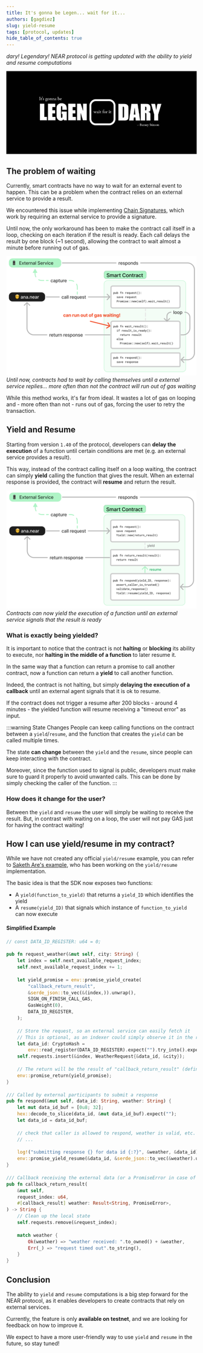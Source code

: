 ```yaml
---
title: It's gonna be Legen... wait for it...
authors: [gagdiez]
slug: yield-resume
tags: [protocol, updates]
hide_table_of_contents: true
---
```


*dary! Legendary! NEAR protocol is getting updated with the ability to yield and resume computations*

![waiting on a loop](../website/static/docs/blog/legendary.jpg)

<!-- truncate -->

## The problem of waiting
Currently, smart contracts have no way to wait for an external event to happen. This can be a problem when the contract relies on an external service to provide a result.

We encountered this issue while implementing [Chain Signatures](/concepts/abstraction/chain-signatures), which work by requiring an external service to provide a signature.

Until now, the only workaround has been to make the contract call itself in a loop, checking on each iteration if the result is ready. Each call delays the result by one block (~1 second), allowing the contract to wait almost a minute before running out of gas.

![waiting on a loop](../website/static/docs/blog/contract-wait-loop.png)
*Until now, contracts had to wait by calling themselves until a external service replies... more often than not the contract will run out of gas waiting*

While this method works, it's far from ideal. It wastes a lot of gas on looping and - more often than not - runs out of gas, forcing the user to retry the transaction.

## Yield and Resume
Starting from version `1.40` of the protocol, developers can **delay the execution** of a function until certain conditions are met (e.g. an external service provides a result).

This way, instead of the contract calling itself on a loop waiting, the contract can simply **yield** calling the function that gives the result. When an external response is provided, the contract will **resume** and return the result.

![waiting on a yield](../website/static/docs/blog/contract-wait-yield.png)
*Contracts can now yield the execution of a function until an external service signals that the result is ready*

### What is exactly being yielded?
It is important to notice that the contract is not **halting** or **blocking** its ability to execute, nor **halting in the middle of a function** to later resume it. 

In the same way that a function can return a promise to call another contract, now a function can return a **yield** to call another function.

Indeed, the contract is not halting, but simply **delaying the execution of a callback** until an external agent signals that it is ok to resume.

If the contract does not trigger a resume after 200 blocks - around 4 minutes - the yielded function will resume receiving a "timeout error" as input.

:::warning State Changes
People can keep calling functions on the contract between a `yield`/`resume`, and the function that creates the `yield` can be called multiple times.

The state **can change** between the `yield` and the `resume`, since people can keep interacting with the contract.

Moreover, since the function used to signal is public, developers must make sure to guard it properly to avoid unwanted calls. This can be done by simply checking the caller of the function.
:::

### How does it change for the user?
Between the `yield` and `resume` the user will simply be waiting to receive the result. But, in contrast with waiting on a loop, the user will not pay GAS just for having the contract waiting! 

## How I can use yield/resume in my contract?
While we have not created any official `yield/resume` example, you can refer to [Saketh Are's example](https://github.com/near/near-sdk-rs/pull/1133/files), who has been working on the `yield/resume` implementation.

The basic idea is that the SDK now exposes two functions:
- A `yield(function_to_yield)` that returns a `yield_ID` which identifies the yield
- A `resume(yield_ID)` that signals which instance of `function_to_yield` can now execute

#### Simplified Example

```rust
// const DATA_ID_REGISTER: u64 = 0;

pub fn request_weather(&mut self, city: String) {
    let index = self.next_available_request_index;
    self.next_available_request_index += 1;

    let yield_promise = env::promise_yield_create(
        "callback_return_result",
        &serde_json::to_vec(&(index,)).unwrap(),
        SIGN_ON_FINISH_CALL_GAS,
        GasWeight(0),
        DATA_ID_REGISTER,
    );

    // Store the request, so an external service can easily fetch it
    // This is optional, as an indexer could simply observe it in the receipts
    let data_id: CryptoHash =
        env::read_register(DATA_ID_REGISTER).expect("").try_into().expect("");
    self.requests.insert(&index, WeatherRequest{&data_id, &city});

    // The return will be the result of "callback_return_result" (defined below)
    env::promise_return(yield_promise);
}

/// Called by external participants to submit a response
pub fn respond(&mut self, data_id: String, weather: String) {
    let mut data_id_buf = [0u8; 32];
    hex::decode_to_slice(data_id, &mut data_id_buf).expect("");
    let data_id = data_id_buf;

    // check that caller is allowed to respond, weather is valid, etc.
    // ...

    log!("submitting response {} for data id {:?}", &weather, &data_id);
    env::promise_yield_resume(&data_id, &serde_json::to_vec(&weather).unwrap());
}

/// Callback receiving the external data (or a PromiseError in case of timeout)
pub fn callback_return_result(
    &mut self,
    request_index: u64,
    #[callback_result] weather: Result<String, PromiseError>,
) -> String {
    // Clean up the local state
    self.requests.remove(&request_index);

    match weather {
        Ok(weather) => "weather received: ".to_owned() + &weather,
        Err(_) => "request timed out".to_string(),
    }
}
```

## Conclusion
The ability to `yield` and `resume` computations is a big step forward for the NEAR protocol, as it enables developers to create contracts that rely on external services.

Currently, the feature is only **available on testnet**, and we are looking for feedback on how to improve it.

We expect to have a more user-friendly way to use `yield` and `resume` in the future, so stay tuned!
